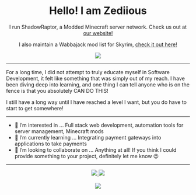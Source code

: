 <div align="center">
  <h1>Hello! I am Zediious</h1>
  I run ShadowRaptor, a Modded Minecraft server network. Check us out at <a href="https://www.shadowraptor.net/">our website!</a>
  
  I also maintain a Wabbajack mod list for Skyrim, <a href="https://github.com/zediious/tpfz-sprinkles/">check it out here!</a>
  
  <a href="https://discord.com/invite/GEhyhku"><img src="https://img.shields.io/static/v1?label=Discord&message=Join ShadowRaptor!&color=purple&style=for-the-badge&logo=discord"></img></a>
</div>

<hr>

For a long time, I did not attempt to truly educate myself in Software Development, it felt like something that was simply out of my reach. I have been diving deep into learning, and one thing I can tell anyone who is on the fence is that you absolutely CAN DO THIS!

I still have a long way until I have reached a level I want, but you do have to start to get somewhere!

<hr>

- 👀 I’m interested in ... Full stack web development, automation tools for server management, Minecraft mods
- 🌱 I’m currently learning ... Integrating payment gateways into applications to take payments
- 💞️ I’m looking to collaborate on ... Anything at all! If you think I could provide something to your project, definitely let me know 😉

<hr>

<div align="center">
  <a href="mailto:shadowraptormc@gmail.com"><img src="https://img.shields.io/static/v1?label=Email&message=shadowraptormc@gmail.com&color=orange&style=for-the-badge">   </img></a> <img src="https://img.shields.io/static/v1?label=Discord&message=Zediious 0306&color=purple&style=for-the-badge"></img>
  <br>
  <br>
  <img src="https://github-readme-stats.vercel.app/api?username=zediious"></img>
</div>
